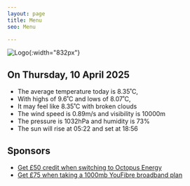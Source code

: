 ```yaml
---
layout: page
title: Menu
seo: Menu

---
```


![Logo](/images/logo.jpg){:width="832px"}

<!-- weather_marker starts -->
## On Thursday, 10 April 2025

- The average temperature today is 8.35˚C,
- With highs of 9.6˚C and lows of 8.07˚C,
- It may feel like 8.35˚C with broken clouds
- The wind speed is 0.89m/s and visibility is 10000m
- The pressure is 1032hPa and humidity is 73%
- The sun will rise at 05:22 and set at 18:56

<!-- weather_marker ends -->

## Sponsors

- [Get £50 credit when switching to Octopus Energy](https://bit.ly/3oD1nnS)
- [Get £75 when taking a 1000mb YouFibre broadband plan](https://aklam.io/91zWhU?)



